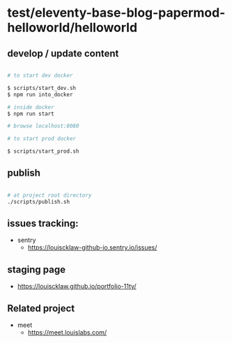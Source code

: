 # test/eleventy-base-blog-papermod-helloworld/helloworld


## develop / update content

```bash

# to start dev docker

$ scripts/start_dev.sh
$ npm run into_docker

# inside docker
$ npm run start

# browse localhost:8080

# to start prod docker

$ scripts/start_prod.sh

```

## publish

```bash

# at project root directory
./scripts/publish.sh

```

## issues tracking:
  - sentry
    - https://louiscklaw-github-io.sentry.io/issues/

## staging page
  - https://louiscklaw.github.io/portfolio-11ty/

## Related project
  - meet
    - https://meet.louislabs.com/
